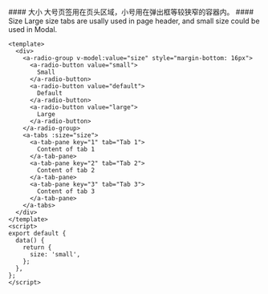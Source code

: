<cn>
#### 大小
大号页签用在页头区域，小号用在弹出框等较狭窄的容器内。
</cn>

<us>
#### Size
Large size tabs are usally used in page header, and small size could be used in Modal.
</us>

```vue
<template>
  <div>
    <a-radio-group v-model:value="size" style="margin-bottom: 16px">
      <a-radio-button value="small">
        Small
      </a-radio-button>
      <a-radio-button value="default">
        Default
      </a-radio-button>
      <a-radio-button value="large">
        Large
      </a-radio-button>
    </a-radio-group>
    <a-tabs :size="size">
      <a-tab-pane key="1" tab="Tab 1">
        Content of tab 1
      </a-tab-pane>
      <a-tab-pane key="2" tab="Tab 2">
        Content of tab 2
      </a-tab-pane>
      <a-tab-pane key="3" tab="Tab 3">
        Content of tab 3
      </a-tab-pane>
    </a-tabs>
  </div>
</template>
<script>
export default {
  data() {
    return {
      size: 'small',
    };
  },
};
</script>
```
